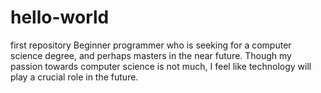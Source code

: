 # hello-world
first repository
Beginner programmer who is seeking for a computer science degree, and perhaps masters in the near future. Though my passion towards computer science is not much, I feel like technology will play a crucial role in the future. 
